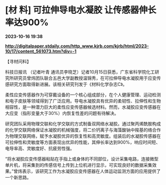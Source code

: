 # [材 料] 可拉伸导电水凝胶 让传感器伸长率达900%

**2023-10-16 19:38**

**http://digitalpaper.stdaily.com/http_www.kjrb.com/kjrb/html/2023-10/17/content_561073.htm?div=-1**

【寻材问料】

 科技日报讯 （记者叶青 通讯员李晓芝）记者10月15日获悉，广东省科学院化工研究所研究员曾炜团队联合五邑大学副教授温锦秀，在可拉伸导电水凝胶用于应变传感研究方面取得新进展。该相关研究刊发于《材料化学杂志C》。

 柔性应变传感器作为可穿戴设备的一个核心组成部分，在个人健康管理、运动检测和电子皮肤等领域得到了广泛应用。导电水凝胶具有优异的柔韧性、拉伸性和生物相容性，是一种潜力巨大的柔性应变传感器候选材料。然而，水凝胶应变传感器在大应变（指形变量大于30%）内恢复性差的问题有待解决。

 研究团队采用物理交联和化学交联的方式制备双网络水凝胶。通过聚丙烯酰胺构成的化学交联网络保证水凝胶的机械强度，将二价钙离子与海藻酸钠中羧基的络合作为物理交联网络，赋予水凝胶优异的恢复性和高灵敏度。组装后的水凝胶传感器在可拉伸性和灵敏度等方面表现出优异的性能，其伸长率达到900%，响应时间短、电导率高、灵敏度好、抗疲劳性强。

 “将水凝胶应变传感器粘贴在手指上或身体的不同部位，设计采集电路，连接微型单片机，将采集到的传感信号上传到上位机进行显示，可实现良好的数据采集效果。”曾炜表示，该研究工作为水凝胶应变传感器在人体运动监测方面的应用提供了一个新思路。